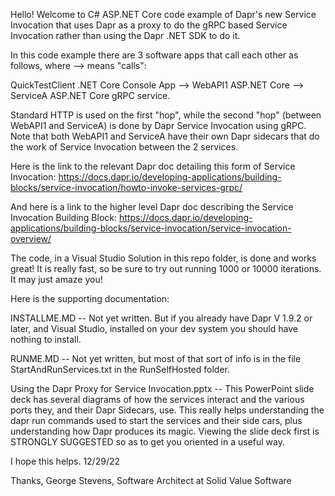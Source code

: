 Hello!  Welcome to C# ASP.NET Core code example of Dapr's new Service Invocation that uses Dapr as a proxy to do the gRPC based Service Invocation rather than using the Dapr .NET SDK to do it.

In this code example there are 3 software apps that call each other as follows, where --> means "calls":   

  QuickTestClient .NET Core Console App --> WebAPI1 ASP.NET Core --> ServiceA ASP.NET Core gRPC service.
  
Standard HTTP is used on the first "hop", while the second "hop" (between WebAPI1 and ServiceA) is done by Dapr Service Invocation using gRPC.  Note that both WebAPI1 and ServiceA have their own Dapr sidecars that do the work of Service Invocation between the 2 services.

Here is the link to the relevant Dapr doc detailing this form of Service Invocation: https://docs.dapr.io/developing-applications/building-blocks/service-invocation/howto-invoke-services-grpc/  

And here is a link to the higher level Dapr doc describing the Service Invocation Building Block: https://docs.dapr.io/developing-applications/building-blocks/service-invocation/service-invocation-overview/

The code, in a Visual Studio Solution in this repo folder, is done and works great!  It is really fast, so be sure to try out running 1000 or 10000 iterations.  It may just amaze you!  


Here is the supporting documentation:

INSTALLME.MD  -- Not yet written.  But if you already have Dapr V 1.9.2 or later, and Visual Studio, installed on your dev system you should have nothing to install.

RUNME.MD -- Not yet written, but most of that sort of info is in the file StartAndRunServices.txt in the RunSelfHosted folder.

Using the Dapr Proxy for Service Invocation.pptx -- This PowerPoint slide deck has several diagrams of how the services interact and the various ports they, and their Dapr Sidecars, use.  This really helps understanding the dapr run commands used to start the services and their side cars, plus understanding how Dapr produces its magic.  Viewing the slide deck first is STRONGLY SUGGESTED so as to get you oriented in a useful way.

I hope this helps. 12/29/22

Thanks, 
George Stevens, Software Architect at Solid Value Software
